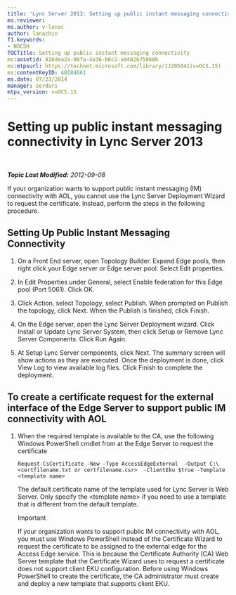 ```yaml
---
title: 'Lync Server 2013: Setting up public instant messaging connectivity'
ms.reviewer: 
ms.author: v-lanac
author: lanachin
f1.keywords:
- NOCSH
TOCTitle: Setting up public instant messaging connectivity
ms:assetid: 816dea2a-96fa-4a36-b6c2-a9402675868b
ms:mtpsurl: https://technet.microsoft.com/library/JJ205041(v=OCS.15)
ms:contentKeyID: 48184661
ms.date: 07/23/2014
manager: serdars
mtps_version: v=OCS.15
---
```


<div data-xmlns="http://www.w3.org/1999/xhtml">

<div class="topic" data-xmlns="http://www.w3.org/1999/xhtml" data-msxsl="urn:schemas-microsoft-com:xslt" data-cs="http://msdn.microsoft.com/">

<div data-asp="http://msdn2.microsoft.com/asp">

# Setting up public instant messaging connectivity in Lync Server 2013

</div>

<div id="mainSection">

<div id="mainBody">

<span> </span>

_**Topic Last Modified:** 2012-09-08_

If your organization wants to support public instant messaging (IM) connectivity with AOL, you cannot use the Lync Server Deployment Wizard to request the certificate. Instead, perform the steps in the following procedure.

<div>

## Setting Up Public Instant Messaging Connectivity

1.  On a Front End server, open Topology Builder. Expand Edge pools, then right click your Edge server or Edge server pool. Select Edit properties.

2.  In Edit Properties under General, select Enable federation for this Edge pool (Port 5061). Click OK.

3.  Click Action, select Topology, select Publish. When prompted on Publish the topology, click Next. When the Publish is finished, click Finish.

4.  On the Edge server, open the Lync Server Deployment wizard. Click Install or Update Lync Server System, then click Setup or Remove Lync Server Components. Click Run Again.

5.  At Setup Lync Server components, click Next. The summary screen will show actions as they are executed. Once the deployment is done, click View Log to view available log files. Click Finish to complete the deployment.

</div>

<div>

## To create a certificate request for the external interface of the Edge Server to support public IM connectivity with AOL

1.  When the required template is available to the CA, use the following Windows PowerShell cmdlet from at the Edge Server to request the certificate
    
        Request-CsCertificate -New -Type AccessEdgeExternal  -Output C:\ <certfilename.txt or certfilename.csr>  -ClientEku $true -Template <template name>
    
    The default certificate name of the template used for Lync Server is Web Server. Only specify the \<template name\> if you need to use a template that is different from the default template.
    
    <div>
    

    > [!IMPORTANT]  
    > If your organization wants to support public IM connectivity with AOL, you must use Windows PowerShell instead of the Certificate Wizard to request the certificate to be assigned to the external edge for the Access Edge service. This is because the Certificate Authority (CA) Web Server template that the Certificate Wizard uses to request a certificate does not support client EKU configuration. Before using Windows PowerShell to create the certificate, the CA administrator must create and deploy a new template that supports client EKU.

    
    </div>

</div>

</div>

<span> </span>

</div>

</div>

</div>

